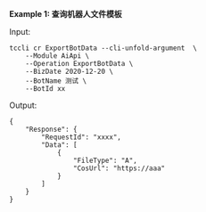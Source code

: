 **Example 1: 查询机器人文件模板**



Input: 

```
tccli cr ExportBotData --cli-unfold-argument  \
    --Module AiApi \
    --Operation ExportBotData \
    --BizDate 2020-12-20 \
    --BotName 测试 \
    --BotId xx
```

Output: 
```
{
    "Response": {
        "RequestId": "xxxx",
        "Data": [
            {
                "FileType": "A",
                "CosUrl": "https://aaa"
            }
        ]
    }
}
```

